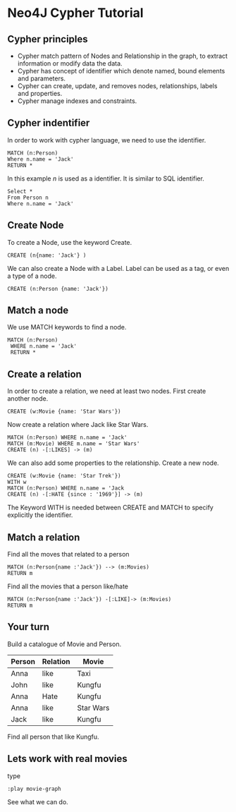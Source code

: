 # Neo4J Cypher Tutorial

## Cypher principles

* Cypher match pattern of Nodes and Relationship in the graph, to extract information or modify data the data.
* Cypher has concept of identifier which denote named, bound elements and parameters.
* Cypher can create, update, and removes nodes, relationships, labels and properties.
* Cypher manage indexes and constraints.

## Cypher indentifier

In order to work with cypher language, we need to use the identifier.

```
MATCH (n:Person)
Where n.name = 'Jack'
RETURN *

```

In this example _n_ is used as a identifier.
It is similar to SQL identifier.

```
Select *
From Person n
Where n.name = 'Jack'
```

## Create Node

To create a Node, use the keyword Create.

```
CREATE (n{name: 'Jack'} )
``` 

We can also create a Node with a Label.
Label can be used as a tag, or even a type of a node.

```
CREATE (n:Person {name: 'Jack'})
```

## Match a node

We use MATCH keywords to find a node.

```
MATCH (n:Person)
 WHERE n.name = 'Jack'
 RETURN *
```

## Create a relation

In order to create a relation, we need at least two nodes.
First create another node.

```
CREATE (w:Movie {name: 'Star Wars'})
```

Now create a relation where Jack like Star Wars.

```
MATCH (n:Person) WHERE n.name = 'Jack'
MATCH (m:Movie) WHERE m.name = 'Star Wars'
CREATE (n) -[:LIKES] -> (m)
```

We can also add some properties to the relationship.
Create a new node.

```
CREATE (w:Movie {name: 'Star Trek'})
WITH w
MATCH (n:Person) WHERE n.name = 'Jack
CREATE (n) -[:HATE {since : '1969'}] -> (m)
```

The Keyword WITH is needed between CREATE and MATCH to specify explicitly the identifier.

## Match a relation

Find all the moves that related to a person

```
MATCH (n:Person{name :'Jack'}) --> (m:Movies)
RETURN m
```

Find all the movies that a person like/hate

```
MATCH (n:Person{name :'Jack'}) -[:LIKE]-> (m:Movies)
RETURN m
```

## Your turn

Build a catalogue of Movie and Person.

|Person | Relation | Movie   |
|-------|----------|---------|
|Anna   | like     |Taxi     |
|John   | like     |Kungfu   |
|Anna   | Hate     |Kungfu   |
|Anna   | like     |Star Wars|
|Jack   | like     |Kungfu   |

Find all person that like Kungfu.

## Lets work with real movies

type
```
:play movie-graph
```

See what we can do.






